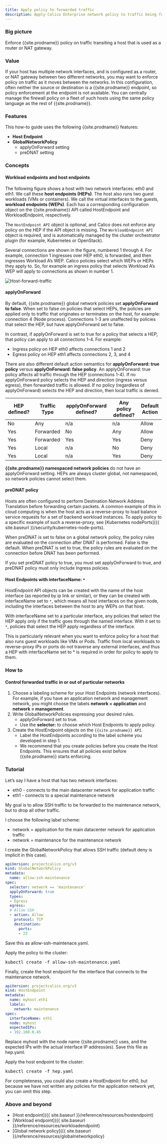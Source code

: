 ```yaml
---
title: Apply policy to forwarded traffic
description: Apply Calico Enterprise network policy to traffic being forward by hosts acting as routers or NAT gateways.
---
```


### Big picture

Enforce {{site.prodname}} policy on traffic transiting a host that is used as a router or NAT gateway.

### Value

If your host has multiple network interfaces, and is configured as a router, or NAT gateway between two different networks, you may want to enforce policy on traffic as it moves between the networks. In this configuration, often neither the source or destination is a {{site.prodname}} endpoint, so policy enforcement at the endpoint is not available. You can centrally manage the firewall policy on a fleet of such hosts using the same policy language as the rest of {{site.prodname}}.

### Features

This how-to guide uses the following {{site.prodname}} features:

- **Host Endpoint**
- **GlobalNetworkPolicy**
  - applyOnForward setting
  - preDNAT setting

### Concepts

#### Workload endpoints and host endpoints

The following figure shows a host with two network interfaces: eth0 and eth1. We call these **host endpoints (HEPs)**. The host also runs two guest workloads (VMs or containers). We call the virtual interfaces to the guests, **workload endpoints (WEPs)**.  Each has a corresponding configuration object on the {{site.prodname}} API called HostEndpoint and WorkloadEndpoint, respectively. 

The `HostEndpoint API` object is optional, and Calico does not enforce any policy on the HEP if the API object is missing. The `WorkloadEndpoint API` object is required, and is automatically managed by the cluster orchestrator plugin (for example, Kubernetes or OpenStack).

Several connections are shown in the figure, numbered 1 through 4. For example, connection 1 ingresses over HEP eth0, is forwarded, and then ingresses Workload A’s WEP. Calico policies select which WEPs or HEPs they apply to. So, for example an ingress policy that selects Workload A’s WEP will apply to connections as shown in number 1.

![Host-forward-traffic]({{site.baseurl}}/images/host-forward-traffic.png)

#### applyOnForward

By default, {{site.prodname}} global network policies set **applyOnForward to false**. When set to false on policies that select HEPs, the policies are applied only to traffic that originates or terminates on the host, for example: connection 4 (Node process). Connections 1-3 are unaffected by policies that select the HEP, but have applyOnForward set to false.

In contrast, if applyOnForward is set to true for a policy that selects a HEP, that policy can apply to all connections 1-4. For example:

- Ingress policy on HEP eth0 affects connections 1 and 2
- Egress policy on HEP eth1 affects connections 2, 3, and 4

There are also different default action semantics for **applyOnForward: true policy** versus **applyOnForward: false policy**.
An applyOnForward: true policy affects all traffic through the HEP (connections 1-4). If no applyOnForward policy selects the HEP and direction (ingress versus egress), then forwarded traffic is allowed.  If no policy (regardless of applyOnForward) selects the HEP and direction, then local traffic is denied.

| **HEP defined?** | **Traffic Type** | **applyOnForward defined?** | **Any policy defined?** | **Default Action** |
| ---------------- | ---------------- | --------------------------- | ----------------------- | ------------------ |
| No               | Any              | n/a                         | n/a                     | Allow              |
| Yes              | Forwarded        | No                          | Any                     | Allow              |
| Yes              | Forwarded        | Yes                         | Yes                     | Deny               |
| Yes              | Local            | n/a                         | No                      | Deny               |
| Yes              | Local            | n/a                         | Yes                     | Deny               |

**{{site.prodname}} namespaced network policies** do not have an applyOnForward setting. HEPs are always cluster global, not namespaced, so network policies cannot select them.

#### preDNAT policy

Hosts are often configured to perform Destination Network Address Translation before forwarding certain packets. A common example of this in cloud computing is when the host acts as a reverse-proxy to load balance service requests for a set of backend workload instances. To apply policy to a specific example of such a reverse-proxy, see [Kubernetes nodePorts]({{ site.baseurl }}/security/kubernetes-node-ports).

When preDNAT is set to false on a global network policy, the policy rules are evaluated on the connection after DNAT is performed. False is the default.  When preDNAT is set to true, the policy rules are evaluated on the connection before DNAT has been performed. 

If you set preDNAT policy to true, you must set applyOnForward to true, and preDNAT policy must only include Ingress policies.

#### Host Endpoints with interfaceName: `*`

HostEndpoint API objects can be created with the name of the host interface (as reported by ip link or similar), or they can be created with interfaceName set to `*`, which means all host interfaces on the given node, including the interfaces between the host to any WEPs on that host.

With interfaceName set to a particular interface, any policies that select the HEP apply only if the traffic goes through the named interface. With it set to `*`, policies that select the HEP apply regardless of the interface.

This is particularly relevant when you want to enforce policy for a host that also runs guest workloads like VMs or Pods. Traffic from local workloads to reverse-proxy IPs or ports do not traverse any external interfaces, and thus a HEP with interfaceName set to * is required in order for policy to apply to them.

### How to

#### Control forwarded traffic in or out of particular networks

1. Choose a labeling scheme for your Host Endpoints (network interfaces).  
   For example, if you have an application network and management network, you might choose the labels **network = application** and **network = management**.
1. Write GlobalNetworkPolicies expressing your desired rules.    
   - applyOnForward set to true.   
   - Use the **selector:** to choose which Host Endpoints to apply policy.
1. Create the HostEndpoint objects on the `{{site.prodname}} API`.    
   - Label the HostEndpoints according to the label scheme you developed in step 1.    
   - We recommend that you create policies before you create the Host Endpoints. This ensures that all policies exist before {{site.prodname}} starts enforcing.     

### Tutorial

Let’s say I have a host that has two network interfaces:

- eth0 -  connects to the main datacenter network for application traffic
- eth1 -  connects to a special maintenance network

My goal is to allow SSH traffic to be forwarded to the maintenance network, but to drop all other traffic.

I choose the following label scheme:

- network = application for the main datacenter network for application traffic
- network = maintenance for the maintenance network

I create the GlobalNetworkPolicy that allows SSH traffic (default deny is implicit in this case).

```yaml
apiVersion: projectcalico.org/v3
kind: GlobalNetworkPolicy
metadata:
  name: allow-ssh-maintenance
spec:
  selector: network == 'maintenance'
  applyOnForward: true
  types:
  - Egress
  egress:
  # Allow SSH
  - action: Allow
    protocol: TCP
    destination:
      ports:
      - 22
```

Save this as allow-ssh-maintenace.yaml.

Apply the policy to the cluster:

<pre>
kubectl create -f allow-ssh-maintenance.yaml
</pre>

Finally, create the host endpoint for the interface that connects to the maintenance network.

```yaml
apiVersion: projectcalico.org/v3
kind: HostEndpoint
metadata:
  name: myhost.eth1
  labels:
    network: maintenance
spec:
  interfaceName: eth1
  node: myhost
  expectedIPs:
  - 192.168.0.45
```

Replace myhost with the node name {{site.prodname}} uses, and the expected IPs with the actual interface IP address(es).  Save this file as hep.yaml.

Apply the host endpoint to the cluster:

<pre>
kubectl create -f hep.yaml
</pre>

For completeness, you could also create a HostEndpoint for eth0, but because we have not written any policies for the application network yet, you can omit this step.

### Above and beyond

- [Host endpoint]({{ site.baseurl }}/reference/resources/hostendpoint)
- [Workload endpoint]({{ site.baseurl }}/reference/resources/workloadendpoint)
- [Global network policy]({{ site.baseurl }}/reference/resources/globalnetworkpolicy)
